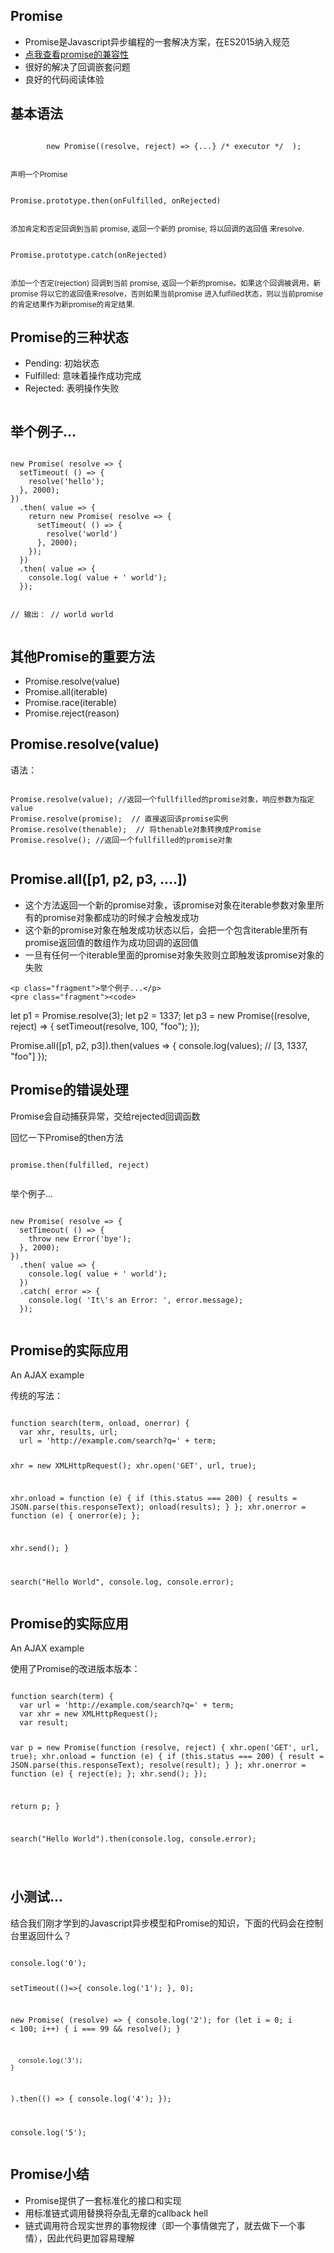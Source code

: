 <section>
    <h1>Promise</h1>
    <ul>
        <li>Promise是Javascript异步编程的一套解决方案，在ES2015纳入规范</li>
        <li><a href="https://caniuse.com/#search=promise" target="_blank">点我查看promise的兼容性</a></li>
        <li>很好的解决了回调嵌套问题</li>
        <li>良好的代码阅读体验</li>
    </ul>
</section>
<section>
    <h1>基本语法</h1>
    <pre><code>
        new Promise((resolve, reject) => {...} /* executor */  );
    </code></pre>
    <small>声明一个Promise</small>
    <pre><code>
Promise.prototype.then(onFulfilled, onRejected)
            </code></pre>
    <small>添加肯定和否定回调到当前 promise, 返回一个新的 promise, 将以回调的返回值 来resolve.</small>
    <pre><code>
Promise.prototype.catch(onRejected)
            </code></pre>
    <small>添加一个否定(rejection) 回调到当前 promise, 返回一个新的promise。如果这个回调被调用，新 promise 将以它的返回值来resolve，否则如果当前promise
        进入fulfilled状态，则以当前promise的肯定结果作为新promise的肯定结果.
    </small>
</section>
<section>
    <h1>Promise的三种状态</h1>
    <ul class="fragment">
        <li>Pending: 初始状态</li>
        <li>Fulfilled: 意味着操作成功完成</li>
        <li>Rejected: 表明操作失败</li>
    </ul>
    <img class="fragment" src="https://mdn.mozillademos.org/files/8633/promises.png" alt="">
</section>
<section>
    <h1>举个例子...</h1>
    <pre><code>
new Promise( resolve => {
  setTimeout( () => {
    resolve('hello');
  }, 2000);
})
  .then( value => {
    return new Promise( resolve => {
      setTimeout( () => {
        resolve('world')
      }, 2000);
    });
  })
  .then( value => {
    console.log( value + ' world');
  });

// 输出：
// world world
    </code></pre>
</section>
<section>
    <h1>其他Promise的重要方法</h1>
    <ul>
        <li>Promise.resolve(value)</li>
        <li>Promise.all(iterable)</li>
        <li>Promise.race(iterable)</li>
        <li>Promise.reject(reason)</li>
    </ul>
</section>
<section>
    <h1>Promise.resolve(value)</h1>
    语法：
    <pre><code>
Promise.resolve(value); //返回一个fullfilled的promise对象，响应参数为指定value
Promise.resolve(promise);  // 直接返回该promise实例
Promise.resolve(thenable);  // 将thenable对象转换成Promise
Promise.resolve(); //返回一个fullfilled的promise对象
    </code></pre>
</section>
<section>
    <h1>Promise.all([p1, p2, p3, ....])</h1>
    <ul>
        <li>这个方法返回一个新的promise对象，该promise对象在iterable参数对象里所有的promise对象都成功的时候才会触发成功</li>
        <li>这个新的promise对象在触发成功状态以后，会把一个包含iterable里所有promise返回值的数组作为成功回调的返回值</li>
        <li>一旦有任何一个iterable里面的promise对象失败则立即触发该promise对象的失败</li>
    </ul>

    <p class="fragment">举个例子...</p>
    <pre class="fragment"><code>
let p1 = Promise.resolve(3);
let p2 = 1337;
let p3 = new Promise((resolve, reject) => {
    setTimeout(resolve, 100, "foo");
});

Promise.all([p1, p2, p3]).then(values => {
    console.log(values);
    // [3, 1337, "foo"]
});
    </code></pre>
</section>
<section>
    <h1>Promise的错误处理</h1>
    <p>Promise会自动捕获异常，交给rejected回调函数</p>
    <p class="fragment">回忆一下Promise的then方法</p>
    <pre><code>
promise.then(fulfilled, reject)
    </code></pre>
    <div class="fragment">
        举个例子...
        <pre><code>
new Promise( resolve => {
  setTimeout( () => {
    throw new Error('bye');
  }, 2000);
})
  .then( value => {
    console.log( value + ' world');
  })
  .catch( error => {
    console.log( 'It\'s an Error: ', error.message);
  });
        </code></pre>
    </div>
</section>
<section>
    <h1>Promise的实际应用</h1>
    <p>An AJAX example</p>
    传统的写法：
    <pre><code>
function search(term, onload, onerror) {
  var xhr, results, url;
  url = 'http://example.com/search?q=' + term;

  xhr = new XMLHttpRequest();
  xhr.open('GET', url, true);

  xhr.onload = function (e) {
    if (this.status === 200) {
      results = JSON.parse(this.responseText);
      onload(results);
    }
  };
  xhr.onerror = function (e) {
    onerror(e);
  };

  xhr.send();
}

search("Hello World", console.log, console.error);
    </code></pre>
</section>
<section>
    <h1>Promise的实际应用</h1>
    <p>An AJAX example</p>
    使用了Promise的改进版本版本：
<pre><code>
function search(term) {
  var url = 'http://example.com/search?q=' + term;
  var xhr = new XMLHttpRequest();
  var result;

  var p = new Promise(function (resolve, reject) {
    xhr.open('GET', url, true);
    xhr.onload = function (e) {
      if (this.status === 200) {
        result = JSON.parse(this.responseText);
        resolve(result);
      }
    };
    xhr.onerror = function (e) {
      reject(e);
    };
    xhr.send();
  });

  return p;
}

search("Hello World").then(console.log, console.error);

</code></pre>
</section>
<section>
    <h1>小测试...</h1>
    结合我们刚才学到的Javascript异步模型和Promise的知识，下面的代码会在控制台里返回什么？
    <pre><code>
console.log('0');

setTimeout(()=>{
  console.log('1');
}, 0);

new Promise(
    (resolve) => {
      console.log('2');
      for (let i = 0; i < 100; i++) {
        i === 99 && resolve();
      }

      console.log('3');
    }
).then(() => {
  console.log('4');
});

console.log('5');
    </code></pre>
</section>
<section>
    <h1>Promise小结</h1>
    <ul>
        <li>Promise提供了一套标准化的接口和实现</li>
        <li>用标准链式调用替换将杂乱无章的callback hell</li>
        <li>链式调用符合现实世界的事物规律（即一个事情做完了，就去做下一个事情），因此代码更加容易理解</li>
    </ul>
</section>